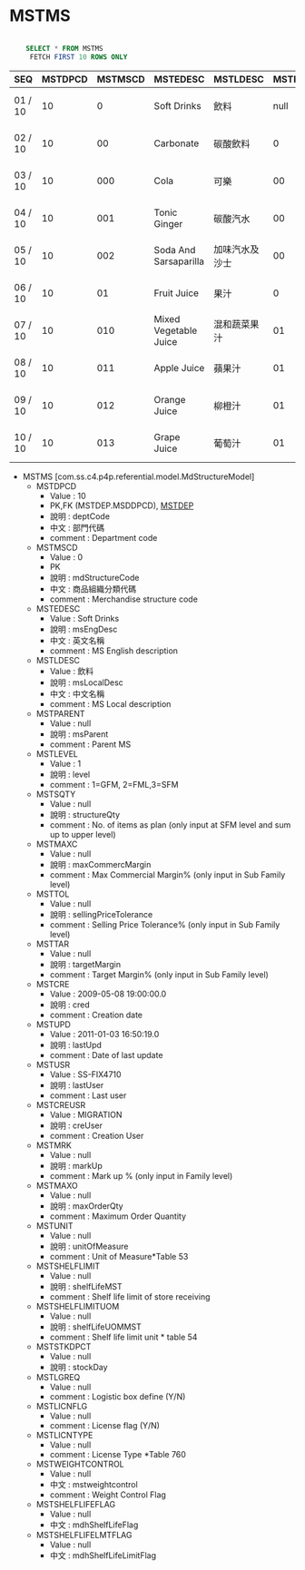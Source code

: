 
# MSTMS


```sql
   
    SELECT * FROM MSTMS
     FETCH FIRST 10 ROWS ONLY

```

|SEQ|MSTDPCD|MSTMSCD|MSTEDESC|MSTLDESC|MSTPARENT|MSTLEVEL|MSTSQTY|MSTMAXC|MSTTOL|MSTTAR|MSTCRE|MSTUPD|MSTUSR|MSTCREUSR|MSTMRK|MSTMAXO|MSTUNIT|MSTSHELFLIMIT|MSTSHELFLIMITUOM|MSTSTKDPCT|MSTLGREQ|MSTLICNFLG|MSTLICNTYPE|MSTWEIGHTCONTROL|MSTSHELFLIFEFLAG|MSTSHELFLIFELMTFLAG|
| -- | -- | -- | -- | -- | -- | -- | -- | -- | -- | -- | -- | -- | -- | -- | -- | -- | -- | -- | -- | -- | -- | -- | -- | -- | -- | -- |
|01 / 10|10|0|Soft Drinks|飲料|null|1|null|null|null|null|2009-05-08 19:00:00.0|2011-01-03 16:50:19.0|SS-FIX4710|MIGRATION|null|null|null|null|null|null|null|null|null|null|null|null|
|02 / 10|10|00|Carbonate|碳酸飲料|0|2|null|null|null|null|2009-05-08 19:00:00.0|2011-01-03 16:50:19.0|SS-FIX4710|MIGRATION|null|null|null|null|null|null|null|null|null|null|null|null|
|03 / 10|10|000|Cola|可樂|00|3|10|100|0|0|2009-05-08 19:00:00.0|2013-11-13 19:07:49.0|F000001609|MIGRATION|null|3000|B|null|null|null|0|null|null|Y|Y|Y|
|04 / 10|10|001|Tonic Ginger|碳酸汽水|00|3|13|100|0|0|2009-05-08 19:00:00.0|2013-11-13 19:07:49.0|F000001609|MIGRATION|null|2000|B|null|null|null|0|null|null|Y|Y|Y|
|05 / 10|10|002|Soda And Sarsaparilla|加味汽水及沙士|00|3|27|100|0|0|2009-05-08 19:00:00.0|2013-11-13 19:07:49.0|F000001609|MIGRATION|null|3000|B|null|null|null|0|null|null|Y|Y|Y|
|06 / 10|10|01|Fruit Juice|果汁|0|2|null|null|null|null|2009-05-08 19:00:00.0|2011-01-03 16:50:19.0|SS-FIX4710|MIGRATION|null|null|null|null|null|null|null|null|null|null|null|null|
|07 / 10|10|010|Mixed Vegetable Juice|混和蔬菜果汁|01|3|10|100|null|null|2009-05-08 19:00:00.0|2011-01-03 16:50:19.0|SS-FIX4710|MIGRATION|null|2000|B|null|null|null|null|null|null|Y|Y|Y|
|08 / 10|10|011|Apple Juice|蘋果汁|01|3|12|100|null|null|2009-05-08 19:00:00.0|2011-01-03 16:50:19.0|SS-FIX4710|MIGRATION|null|2000|B|null|null|null|null|null|null|Y|Y|Y|
|09 / 10|10|012|Orange Juice|柳橙汁|01|3|12|100|null|null|2009-05-08 19:00:00.0|2011-01-03 16:50:19.0|SS-FIX4710|MIGRATION|null|2000|B|null|null|null|null|null|null|Y|Y|Y|
|10 / 10|10|013|Grape Juice|葡萄汁|01|3|15|100|0|0|2009-05-08 19:00:00.0|2011-01-03 16:50:19.0|SS-FIX4710|MIGRATION|null|2000|B|null|null|null|null|null|null|Y|Y|Y|


- MSTMS [com.ss.c4.p4p.referential.model.MdStructureModel]
  - MSTDPCD
    - Value : 10
    - PK,FK (MSTDEP.MSDDPCD), [MSTDEP](P4P_MSTDEP_00.md)
    - 說明 : deptCode
    - 中文 : 部門代碼
    - comment : Department code
  - MSTMSCD
    - Value : 0
    - PK
    - 說明 : mdStructureCode
    - 中文 : 商品組織分類代碼
    - comment : Merchandise structure code
  - MSTEDESC
    - Value : Soft Drinks
    - 說明 : msEngDesc
    - 中文 : 英文名稱
    - comment : MS English description
  - MSTLDESC
    - Value : 飲料
    - 說明 : msLocalDesc
    - 中文 : 中文名稱
    - comment : MS Local description
  - MSTPARENT
    - Value : null
    - 說明 : msParent
    - comment : Parent MS
  - MSTLEVEL
    - Value : 1
    - 說明 : level
    - comment : 1=GFM, 2=FML,3=SFM
  - MSTSQTY
    - Value : null
    - 說明 : structureQty
    - comment : No. of items as plan (only input at SFM level and sum up to upper level)
  - MSTMAXC
    - Value : null
    - 說明 : maxCommercMargin
    - comment : Max Commercial Margin% (only input in Sub Family level)
  - MSTTOL
    - Value : null
    - 說明 : sellingPriceTolerance
    - comment : Selling Price Tolerance% (only input in Sub Family level)
  - MSTTAR
    - Value : null
    - 說明 : targetMargin
    - comment : Target Margin% (only input in Sub Family level)
  - MSTCRE
    - Value : 2009-05-08 19:00:00.0
    - 說明 : cred
    - comment : Creation date
  - MSTUPD
    - Value : 2011-01-03 16:50:19.0
    - 說明 : lastUpd
    - comment : Date of last update
  - MSTUSR
    - Value : SS-FIX4710
    - 說明 : lastUser
    - comment : Last user
  - MSTCREUSR
    - Value : MIGRATION
    - 說明 : creUser
    - comment : Creation User
  - MSTMRK
    - Value : null
    - 說明 : markUp
    - comment : Mark up % (only input in Family level)
  - MSTMAXO
    - Value : null
    - 說明 : maxOrderQty
    - comment : Maximum Order Quantity
  - MSTUNIT
    - Value : null
    - 說明 : unitOfMeasure
    - comment : Unit of Measure*Table 53
  - MSTSHELFLIMIT
    - Value : null
    - 說明 : shelfLifeMST
    - comment : Shelf life limit of store receiving
  - MSTSHELFLIMITUOM
    - Value : null
    - 說明 : shelfLifeUOMMST
    - comment : Shelf life limit unit * table 54
  - MSTSTKDPCT
    - Value : null
    - 說明 : stockDay
  - MSTLGREQ
    - Value : null
    - comment : Logistic box define (Y/N)
  - MSTLICNFLG
    - Value : null
    - comment : License flag (Y/N)
  - MSTLICNTYPE
    - Value : null
    - comment : License Type *Table 760
  - MSTWEIGHTCONTROL
    - Value : null
    - 中文 : mstweightcontrol
    - comment : Weight Control Flag
  - MSTSHELFLIFEFLAG
    - Value : null
    - 中文 : mdhShelfLifeFlag
  - MSTSHELFLIFELMTFLAG
    - Value : null
    - 中文 : mdhShelfLifeLimitFlag
